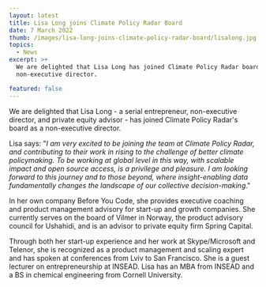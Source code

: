 ```yaml
---
layout: latest
title: Lisa Long joins Climate Policy Radar Board
date: 7 March 2022
thumb: /images/lisa-long-joins-climate-policy-radar-board/lisalong.jpg
topics:
  - News
excerpt: >+
  We are delighted that Lisa Long has joined Climate Policy Radar board as a
  non-executive director.

featured: false
---
```

We are delighted that Lisa Long - a serial entrepreneur, non-executive director, and private equity advisor - has joined Climate Policy Radar's board as a non-executive director.

Lisa says: "*I am very excited to be joining the team at Climate Policy Radar, and contributing to their work in rising to the challenge of better climate policymaking. To be working at global level in this way, with scalable impact and open source access, is a privilege and pleasure. I am looking forward to this journey and to those beyond, where insight-enabling data fundamentally changes the landscape of our collective decision-making*."

In her own company Before You Code, she provides executive coaching and product management advisory for start-up and growth companies. She currently serves on the board of Vilmer in Norway, the product advisory council for Ushahidi, and is an advisor to private equity firm Spring Capital. 

Through both her start-up experience and her work at Skype/Microsoft and Telenor, she is recognized as a product management and scaling expert and has spoken at conferences from Lviv to San Francisco. She is a guest lecturer on entrepreneurship at INSEAD. Lisa has an MBA from INSEAD and a BS in chemical engineering from Cornell University.